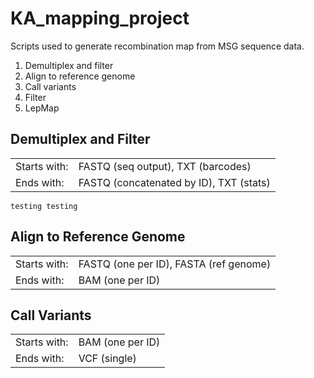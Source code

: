 # KA_mapping_project
Scripts used to generate recombination map from MSG sequence data.  
1. Demultiplex and filter    
2. Align to reference genome
3. Call variants  
4. Filter
5. LepMap  

## Demultiplex and Filter
|||
|-----|-----|
|Starts with:|FASTQ (seq output), TXT (barcodes)|
|Ends with:|FASTQ (concatenated by ID), TXT (stats)|

```
testing testing
```

## Align to Reference Genome
|||
|-----|-----|
|Starts with:|FASTQ (one per ID), FASTA (ref genome)|
|Ends with:|BAM (one per ID)|

## Call Variants
|||
|-----|-----|
|Starts with:|BAM (one per ID)|
|Ends with:|VCF (single)|

